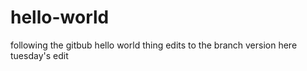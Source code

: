 # hello-world
following the gitbub hello world thing
edits to the branch version here
tuesday's edit
